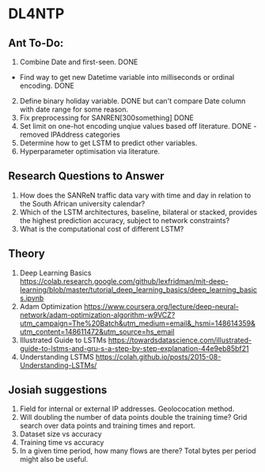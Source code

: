 # DL4NTP
## Ant To-Do:
1. Combine Date and first-seen. DONE
- Find way to get new Datetime variable into milliseconds or ordinal encoding. DONE
2. Define binary holiday variable. DONE but can't compare Date column with date range for some reason.
3. Fix preprocessing for SANREN[300something] DONE
4. Set limit on one-hot encoding unqiue values based off literature. DONE - removed IPAddress categories
5. Determine how to get LSTM to predict other variables. 
6. Hyperparameter optimisation via literature.

## Research Questions to Answer
1. How does the SANReN traffic data vary with time
and day in relation to the South African university
calendar?
2. Which of the LSTM architectures, baseline, bilateral
or stacked, provides the highest prediction accuracy,
subject to network constraints?
3. What is the computational cost of different LSTM?

## Theory
1. Deep Learning Basics https://colab.research.google.com/github/lexfridman/mit-deep-learning/blob/master/tutorial_deep_learning_basics/deep_learning_basics.ipynb
2. Adam Optimization https://www.coursera.org/lecture/deep-neural-network/adam-optimization-algorithm-w9VCZ?utm_campaign=The%20Batch&utm_medium=email&_hsmi=148614359&utm_content=148611472&utm_source=hs_email
3. Illustrated Guide to LSTMs https://towardsdatascience.com/illustrated-guide-to-lstms-and-gru-s-a-step-by-step-explanation-44e9eb85bf21
4. Understanding LSTMS https://colah.github.io/posts/2015-08-Understanding-LSTMs/

## Josiah suggestions
1. Field for internal or external IP addresses. Geolococation method. 
2. Will doubling the number of data points double the training time? Grid search over data points and training times and report.
3. Dataset size vs accuracy 
4. Training time vs accuracy
5. In a given time period, how many flows are there? Total bytes per period might also be useful. 